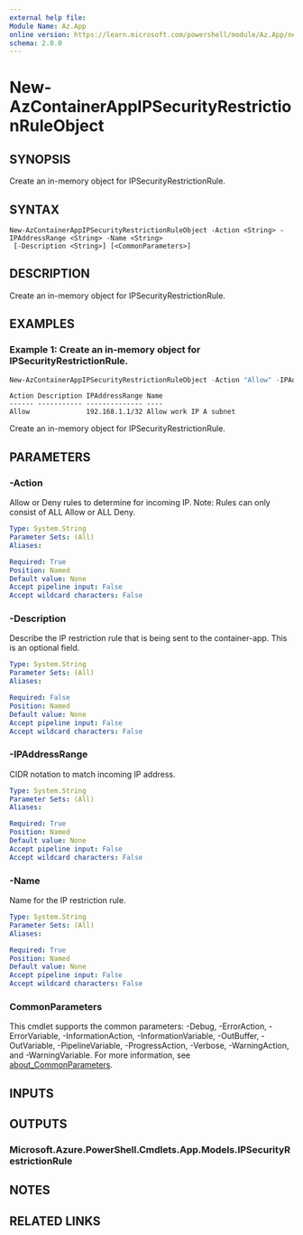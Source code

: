 ```yaml
---
external help file:
Module Name: Az.App
online version: https://learn.microsoft.com/powershell/module/Az.App/new-azcontainerappipsecurityrestrictionruleobject
schema: 2.0.0
---
```


# New-AzContainerAppIPSecurityRestrictionRuleObject

## SYNOPSIS
Create an in-memory object for IPSecurityRestrictionRule.

## SYNTAX

```
New-AzContainerAppIPSecurityRestrictionRuleObject -Action <String> -IPAddressRange <String> -Name <String>
 [-Description <String>] [<CommonParameters>]
```

## DESCRIPTION
Create an in-memory object for IPSecurityRestrictionRule.

## EXAMPLES

### Example 1: Create an in-memory object for IPSecurityRestrictionRule.
```powershell
New-AzContainerAppIPSecurityRestrictionRuleObject -Action "Allow" -IPAddressRange "192.168.1.1/32" -Name "Allow work IP A subnet"
```

```output
Action Description IPAddressRange Name
------ ----------- -------------- ----
Allow              192.168.1.1/32 Allow work IP A subnet
```

Create an in-memory object for IPSecurityRestrictionRule.

## PARAMETERS

### -Action
Allow or Deny rules to determine for incoming IP.
Note: Rules can only consist of ALL Allow or ALL Deny.

```yaml
Type: System.String
Parameter Sets: (All)
Aliases:

Required: True
Position: Named
Default value: None
Accept pipeline input: False
Accept wildcard characters: False
```

### -Description
Describe the IP restriction rule that is being sent to the container-app.
This is an optional field.

```yaml
Type: System.String
Parameter Sets: (All)
Aliases:

Required: False
Position: Named
Default value: None
Accept pipeline input: False
Accept wildcard characters: False
```

### -IPAddressRange
CIDR notation to match incoming IP address.

```yaml
Type: System.String
Parameter Sets: (All)
Aliases:

Required: True
Position: Named
Default value: None
Accept pipeline input: False
Accept wildcard characters: False
```

### -Name
Name for the IP restriction rule.

```yaml
Type: System.String
Parameter Sets: (All)
Aliases:

Required: True
Position: Named
Default value: None
Accept pipeline input: False
Accept wildcard characters: False
```

### CommonParameters
This cmdlet supports the common parameters: -Debug, -ErrorAction, -ErrorVariable, -InformationAction, -InformationVariable, -OutBuffer, -OutVariable, -PipelineVariable, -ProgressAction, -Verbose, -WarningAction, and -WarningVariable. For more information, see [about_CommonParameters](http://go.microsoft.com/fwlink/?LinkID=113216).

## INPUTS

## OUTPUTS

### Microsoft.Azure.PowerShell.Cmdlets.App.Models.IPSecurityRestrictionRule

## NOTES

## RELATED LINKS
